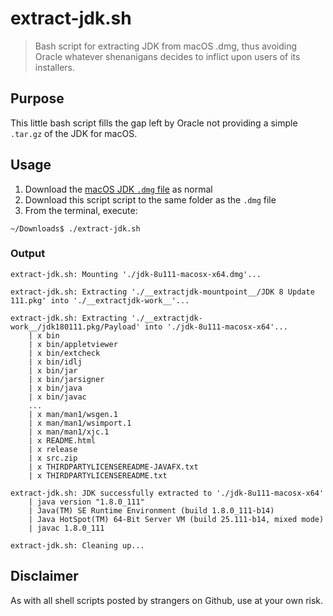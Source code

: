 # extract-jdk.sh

> Bash script for extracting JDK from macOS .dmg, thus avoiding Oracle whatever
> shenanigans decides to inflict upon users of its installers.


## Purpose

This little bash script fills the gap left by Oracle not providing a simple
`.tar.gz` of the JDK for macOS.


## Usage

1. Download the [macOS JDK `.dmg` file](http://www.oracle.com/technetwork/java/javase/downloads/jdk8-downloads-2133151.html) as normal
2. Download this script script to the same folder as the `.dmg` file
3. From the terminal, execute:

```
~/Downloads$ ./extract-jdk.sh
```

### Output

```
extract-jdk.sh: Mounting './jdk-8u111-macosx-x64.dmg'...

extract-jdk.sh: Extracting './__extractjdk-mountpoint__/JDK 8 Update 111.pkg' into './__extractjdk-work__'...

extract-jdk.sh: Extracting './__extractjdk-work__/jdk180111.pkg/Payload' into './jdk-8u111-macosx-x64'...
    | x bin
    | x bin/appletviewer
    | x bin/extcheck
    | x bin/idlj
    | x bin/jar
    | x bin/jarsigner
    | x bin/java
    | x bin/javac
    ...
    | x man/man1/wsgen.1
    | x man/man1/wsimport.1
    | x man/man1/xjc.1
    | x README.html
    | x release
    | x src.zip
    | x THIRDPARTYLICENSEREADME-JAVAFX.txt
    | x THIRDPARTYLICENSEREADME.txt

extract-jdk.sh: JDK successfully extracted to './jdk-8u111-macosx-x64'
    | java version "1.8.0_111"
    | Java(TM) SE Runtime Environment (build 1.8.0_111-b14)
    | Java HotSpot(TM) 64-Bit Server VM (build 25.111-b14, mixed mode)
    | javac 1.8.0_111

extract-jdk.sh: Cleaning up...
```

## Disclaimer

As with all shell scripts posted by strangers on Github, use at your own risk.
